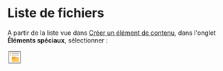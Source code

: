 # Liste de fichiers

A partir de la liste vue dans [Créer un élément de contenu](../creer-un-element-de-contenu.md), dans l'onglet **Éléments spéciaux**, sélectionner : 

![Liste de fichiers](../../.gitbook/assets/image%20%2823%29.png)



